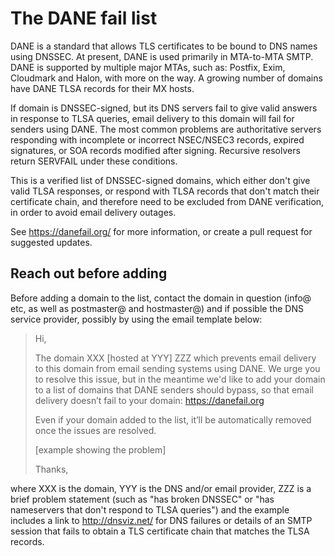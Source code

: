 # The DANE fail list

DANE is a standard that allows TLS certificates to be bound to DNS
names using DNSSEC.  At present, DANE is used primarily in MTA-to-MTA
SMTP.  DANE is supported by multiple major MTAs, such as: Postfix,
Exim, Cloudmark and Halon, with more on the way.  A growing number
of domains have DANE TLSA records for their MX hosts.

If domain is DNSSEC-signed, but its DNS servers fail to give valid
answers in response to TLSA queries, email delivery to this domain
will fail for senders using DANE.  The most common problems are
authoritative servers responding with incomplete or incorrect
NSEC/NSEC3 records, expired signatures, or SOA records modified
after signing.  Recursive resolvers return SERVFAIL under these
conditions.

This is a verified list of DNSSEC-signed domains, which either don't
give valid TLSA responses, or respond with TLSA records that don't
match their certificate chain, and therefore need to be excluded
from DANE verification, in order to avoid email delivery outages.

See https://danefail.org/ for more information, or create a pull
request for suggested updates.

## Reach out before adding
Before adding a domain to the list, contact the domain in question
(info@ etc, as well as postmaster@ and hostmaster@) and if possible
the DNS service provider, possibly by using the email template
below:

> Hi,
>
> The domain XXX [hosted at YYY] ZZZ which prevents email delivery to this
> domain from email sending systems using DANE.  We urge you to resolve this
> issue, but in the meantime we'd like to add your domain to a list of domains
> that DANE senders should bypass, so that email delivery doesn’t fail to your
> domain: https://danefail.org
>
> Even if your domain added to the list, it’ll be automatically removed once
> the issues are resolved.
>
> [example showing the problem]
>
> Thanks,

where XXX is the domain, YYY is the DNS and/or email provider, ZZZ
is a brief problem statement (such as "has broken DNSSEC" or "has
nameservers that don't respond to TLSA queries") and the example
includes a link to http://dnsviz.net/ for DNS failures or details
of an SMTP session that fails to obtain a TLS certificate chain
that matches the TLSA records.
